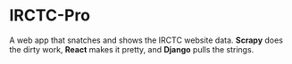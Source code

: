 # IRCTC-Pro
A web app that snatches and shows the IRCTC website data. **Scrapy** does the dirty work, **React** makes it pretty, and **Django** pulls the strings.

